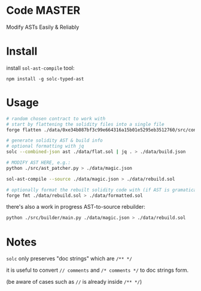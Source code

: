 # Code MASTER

Modify ASTs Easily & Reliably


# Install

install `sol-ast-compile` tool:

```
npm install -g solc-typed-ast
```

# Usage

```bash
# random chosen contract to work with
# start by flattening the solidity files into a single file
forge flatten ./data/0xe34b087bf3c99e664316a15b01e5295eb3512760/src/contracts/Polygon/Bridge/Zapper_Matic_Bridge_V1.sol > ./data/flat.sol

# generate solidity AST & build info
# optional formatting with jq
solc --combined-json ast ./data/flat.sol | jq . > ./data/build.json

# MODIFY AST HERE, e.g.:
python ./src/ast_patcher.py > ./data/magic.json

sol-ast-compile --source ./data/magic.json > ./data/rebuild.sol

# optionally format the rebuilt solidity code with (if AST is gramatically correct)
forge fmt ./data/rebuild.sol > ./data/formatted.sol
```

there's also a work in progress AST-to-source rebuilder:
```bash
python ./src/builder/main.py ./data/magic.json > ./data/rebuild.sol
```

# Notes

`solc` only preserves "doc strings" which are `/** */`

it is useful to convert `// comments` and `/* comments */` to doc strings form.

(be aware of cases such as `//` is already inside `/** */`)
